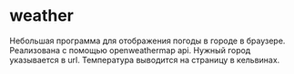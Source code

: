 # weather

Небольшая программа для отображения погоды в городе в браузере. Реализована с помощью openweathermap api. 
Нужный город указывается в url.
Температура выводится на страницу в кельвинах.
